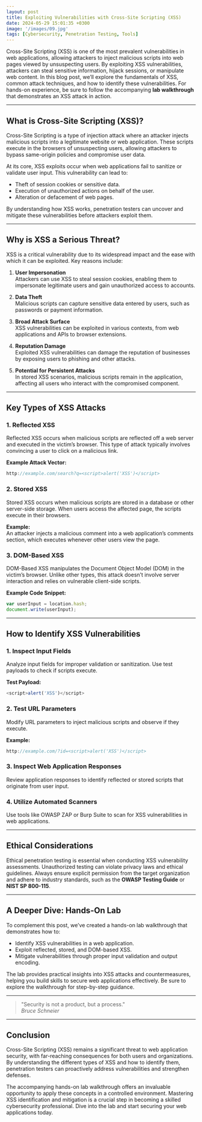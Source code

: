 ```yaml
---
layout: post
title: Exploiting Vulnerabilities with Cross-Site Scripting (XSS)
date: 2024-05-29 15:01:35 +0300
image: '/images/09.jpg'
tags: [Cybersecurity, Penetration Testing, Tools]
---
```


Cross-Site Scripting (XSS) is one of the most prevalent vulnerabilities in web applications, allowing attackers to inject malicious scripts into web pages viewed by unsuspecting users. By exploiting XSS vulnerabilities, attackers can steal sensitive information, hijack sessions, or manipulate web content. In this blog post, we’ll explore the fundamentals of XSS, common attack techniques, and how to identify these vulnerabilities. For hands-on experience, be sure to follow the accompanying **lab walkthrough** that demonstrates an XSS attack in action.

---

## What is Cross-Site Scripting (XSS)?

Cross-Site Scripting is a type of injection attack where an attacker injects malicious scripts into a legitimate website or web application. These scripts execute in the browsers of unsuspecting users, allowing attackers to bypass same-origin policies and compromise user data.

At its core, XSS exploits occur when web applications fail to sanitize or validate user input. This vulnerability can lead to:
- Theft of session cookies or sensitive data.  
- Execution of unauthorized actions on behalf of the user.  
- Alteration or defacement of web pages.  

By understanding how XSS works, penetration testers can uncover and mitigate these vulnerabilities before attackers exploit them.

---

## Why is XSS a Serious Threat?

XSS is a critical vulnerability due to its widespread impact and the ease with which it can be exploited. Key reasons include:

1. **User Impersonation**  
   Attackers can use XSS to steal session cookies, enabling them to impersonate legitimate users and gain unauthorized access to accounts.

2. **Data Theft**  
   Malicious scripts can capture sensitive data entered by users, such as passwords or payment information.

3. **Broad Attack Surface**  
   XSS vulnerabilities can be exploited in various contexts, from web applications and APIs to browser extensions.

4. **Reputation Damage**  
   Exploited XSS vulnerabilities can damage the reputation of businesses by exposing users to phishing and other attacks.

5. **Potential for Persistent Attacks**  
   In stored XSS scenarios, malicious scripts remain in the application, affecting all users who interact with the compromised component.

---

## Key Types of XSS Attacks

### 1. **Reflected XSS**
Reflected XSS occurs when malicious scripts are reflected off a web server and executed in the victim’s browser. This type of attack typically involves convincing a user to click on a malicious link.

**Example Attack Vector:**  
```javascript
http://example.com/search?q=<script>alert('XSS')</script>
```

### 2. **Stored XSS**
Stored XSS occurs when malicious scripts are stored in a database or other server-side storage. When users access the affected page, the scripts execute in their browsers.

**Example:**  
An attacker injects a malicious comment into a web application’s comments section, which executes whenever other users view the page.

### 3. **DOM-Based XSS**
DOM-Based XSS manipulates the Document Object Model (DOM) in the victim’s browser. Unlike other types, this attack doesn’t involve server interaction and relies on vulnerable client-side scripts.

**Example Code Snippet:**  
```javascript
var userInput = location.hash;
document.write(userInput);
```

---

## How to Identify XSS Vulnerabilities

### 1. **Inspect Input Fields**
Analyze input fields for improper validation or sanitization. Use test payloads to check if scripts execute.

**Test Payload:**  
```javascript
<script>alert('XSS')</script>
```

### 2. **Test URL Parameters**
Modify URL parameters to inject malicious scripts and observe if they execute.

**Example:**  
```javascript
http://example.com/?id=<script>alert('XSS')</script>
```

### 3. **Inspect Web Application Responses**
Review application responses to identify reflected or stored scripts that originate from user input.

### 4. **Utilize Automated Scanners**
Use tools like OWASP ZAP or Burp Suite to scan for XSS vulnerabilities in web applications.

---

## Ethical Considerations

Ethical penetration testing is essential when conducting XSS vulnerability assessments. Unauthorized testing can violate privacy laws and ethical guidelines. Always ensure explicit permission from the target organization and adhere to industry standards, such as the **OWASP Testing Guide** or **NIST SP 800-115**.

---

## A Deeper Dive: Hands-On Lab

To complement this post, we’ve created a hands-on lab walkthrough that demonstrates how to:
- Identify XSS vulnerabilities in a web application.
- Exploit reflected, stored, and DOM-based XSS.
- Mitigate vulnerabilities through proper input validation and output encoding.

The lab provides practical insights into XSS attacks and countermeasures, helping you build skills to secure web applications effectively. Be sure to explore the walkthrough for step-by-step guidance.

---

> "Security is not a product, but a process."  
> <cite>Bruce Schneier</cite>

---

## Conclusion

Cross-Site Scripting (XSS) remains a significant threat to web application security, with far-reaching consequences for both users and organizations. By understanding the different types of XSS and how to identify them, penetration testers can proactively address vulnerabilities and strengthen defenses.

The accompanying hands-on lab walkthrough offers an invaluable opportunity to apply these concepts in a controlled environment. Mastering XSS identification and mitigation is a crucial step in becoming a skilled cybersecurity professional. Dive into the lab and start securing your web applications today.

